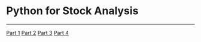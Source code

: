 # Python for Stock Analysis
***
[Part 1](https://youtu.be/oOuTmpLIPaQ)
[Part 2](https://youtu.be/KKVZHKDEKFA)
[Part 3](https://youtu.be/emHY55Svxac)
[Part 4](https://youtu.be/dPloA2TAo_c)